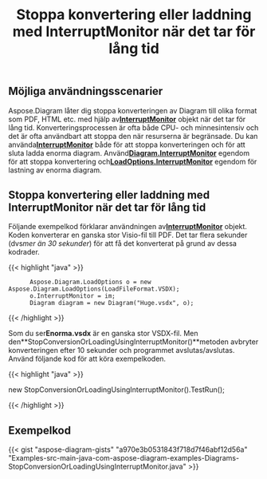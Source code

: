 ﻿---
title: Stoppa konvertering eller laddning med InterruptMonitor när det tar för lång tid
type: docs
weight: 30
url: /sv/java/stop-conversion-or-loading-using-interruptmonitor-when-it-is-taking-too-long/
---
## **Möjliga användningsscenarier**

Aspose.Diagram låter dig stoppa konverteringen av Diagram till olika format som PDF, HTML etc. med hjälp av[**InterruptMonitor**](https://reference.aspose.com/diagram/java/com.aspose.diagram/InterruptMonitor) objekt när det tar för lång tid. Konverteringsprocessen är ofta både CPU- och minnesintensiv och det är ofta användbart att stoppa den när resurserna är begränsade. Du kan använda[**InterruptMonitor**](https://reference.aspose.com/diagram/java/com.aspose.diagram/InterruptMonitor) både för att stoppa konverteringen och för att sluta ladda enorma diagram. Använd[**Diagram.InterruptMonitor**](https://reference.aspose.com/diagram/java/com.aspose.diagram/loadoptions#InterruptMonitor) egendom för att stoppa konvertering och[**LoadOptions.InterruptMonitor**](https://reference.aspose.com/diagram/java/com.aspose.diagram/loadoptions#InterruptMonitor) egendom för lastning av enorma diagram.

## **Stoppa konvertering eller laddning med InterruptMonitor när det tar för lång tid**

Följande exempelkod förklarar användningen av[**InterruptMonitor**](https://reference.aspose.com/diagram/java/com.aspose.diagram/InterruptMonitor) objekt. Koden konverterar en ganska stor Visio-fil till PDF. Det tar flera sekunder (dvs*mer än 30 sekunder*) för att få det konverterat på grund av dessa kodrader.

{{< highlight "java" >}}

	      Aspose.Diagram.LoadOptions o = new Aspose.Diagram.LoadOptions(LoadFileFormat.VSDX);
	      o.InterruptMonitor = im;
	      Diagram diagram = new Diagram("Huge.vsdx", o);

{{< /highlight >}}

 Som du ser**Enorma.vsdx** är en ganska stor VSDX-fil. Men den**StopConversionOrLoadingUsingInterruptMonitor()**metoden avbryter konverteringen efter 10 sekunder och programmet avslutas/avslutas. Använd följande kod för att köra exempelkoden.

{{< highlight "java" >}}

 new StopConversionOrLoadingUsingInterruptMonitor().TestRun();

{{< /highlight >}}

## **Exempelkod**
{{< gist "aspose-diagram-gists" "a970e3b0531843f718d7f46abf12d56a" "Examples-src-main-java-com-aspose-diagram-examples-Diagrams-StopConversionOrLoadingUsingInterruptMonitor.java" >}}
